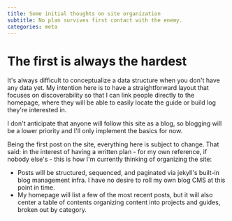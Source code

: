 ```yaml
---
title: Some initial thoughts on site organization
subtitle: No plan survives first contact with the enemy.
categories: meta
---
```


# The first is always the hardest

It's always difficult to conceptualize a data structure when you don't have any data yet. My
intention here is to have a straightforward layout that focuses on discoverability so that I can
link people directly to the homepage, where they will be able to easily locate the guide or build
log they're interested in.

I don't anticipate that anyone will follow this site as a blog, so blogging will be a lower priority
and I'll only implement the basics for now.

Being the first post on the site, everything here is subject to change. That said: in the interest
of having a written plan - for my own reference, if nobody else's -  this is how I'm currently
thinking of organizing the site:

- Posts will be structured, sequenced, and paginated via jekyll's built-in blog management infra.
I have no desire to roll my own blog CMS at this point in time.
- My homepage will list a few of the most recent posts, but it will also center a table of contents
organizing content into projects and guides, broken out by category.
